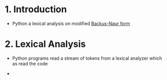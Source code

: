 # 1. Introduction
- Python a lexical analysis on modified [Backus-Naur form](https://en.wikipedia.org/wiki/Backus%E2%80%93Naur_form) 

# 2. Lexical Analysis
-  Python programs read a stream of tokens from a lexical analyzer which as read the code

- 


